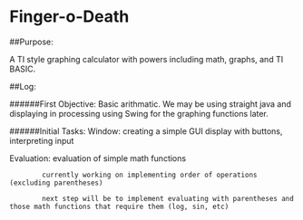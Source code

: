 Finger-o-Death
==============
##Purpose:

A TI style graphing calculator with powers including math, graphs, and TI BASIC.

##Log:

######First Objective: Basic arithmatic. 
We may be using straight java and displaying in processing using Swing for the graphing functions later.

######Initial Tasks:
Window: creating a simple GUI display with buttons, interpreting input

Evaluation: evaluation of simple math functions

            currently working on implementing order of operations (excluding parentheses)
            
            next step will be to implement evaluating with parentheses and those math functions that require them (log, sin, etc)
